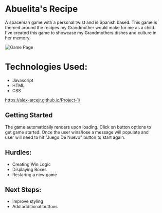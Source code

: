 # Abuelita's Recipe

A spaceman game with a personal twist and is Spanish based. This game is themed around the recipes my Grandmother would make for me as a child.  I've created this game to showcase my Grandmothers dishes and culture in her memory.

![Game Page](https://user-images.githubusercontent.com/106491940/230487877-2647604d-3929-419b-9128-4c6a122fcd4d.png)

# Technologies Used:
- Javascript 
- HTML
- CSS



https://alex-arcejr.github.io/Project-1/


## Getting Started 
The game automatically renders upon loading. Click on button options to get game started. Once the user wins/lose a message will populate and user will need to hit "Juego De Nuevo" button to start again.

## Hurdles:
 - Creating Win Logic
 - Displaying Boxes
 - Restaring a new game
 
## Next Steps:
- Improve styling
- Add additional buttons
